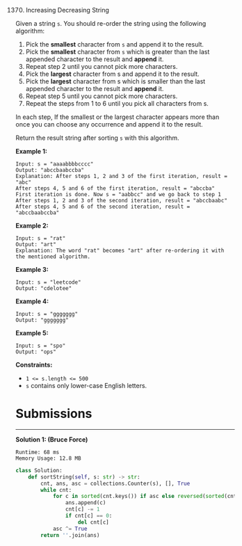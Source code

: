 1370. Increasing Decreasing String

Given a string `s`. You should re-order the string using the following algorithm:

1. Pick the **smallest** character from `s` and append it to the result.
1. Pick the **smallest** character from `s` which is greater than the last appended character to the result and **append** it.
1. Repeat step 2 until you cannot pick more characters.
1. Pick the **largest** character from s and append it to the result.
1. Pick the **largest** character from s which is smaller than the last appended character to the result and **append** it.
1. Repeat step 5 until you cannot pick more characters.
1. Repeat the steps from 1 to 6 until you pick all characters from s.

In each step, If the smallest or the largest character appears more than once you can choose any occurrence and append it to the result.

Return the result string after sorting `s` with this algorithm.

 

**Example 1:**
```
Input: s = "aaaabbbbcccc"
Output: "abccbaabccba"
Explanation: After steps 1, 2 and 3 of the first iteration, result = "abc"
After steps 4, 5 and 6 of the first iteration, result = "abccba"
First iteration is done. Now s = "aabbcc" and we go back to step 1
After steps 1, 2 and 3 of the second iteration, result = "abccbaabc"
After steps 4, 5 and 6 of the second iteration, result = "abccbaabccba"
```

**Example 2:**
```
Input: s = "rat"
Output: "art"
Explanation: The word "rat" becomes "art" after re-ordering it with the mentioned algorithm.
```

**Example 3:**
```
Input: s = "leetcode"
Output: "cdelotee"
```

**Example 4:**
```
Input: s = "ggggggg"
Output: "ggggggg"
```

**Example 5:**
```
Input: s = "spo"
Output: "ops"
```

**Constraints:**

* `1 <= s.length <= 500`
* `s` contains only lower-case English letters.

# Submissions
---
**Solution 1: (Bruce Force)**
```
Runtime: 68 ms
Memory Usage: 12.8 MB
```
```python
class Solution:
    def sortString(self, s: str) -> str:
        cnt, ans, asc = collections.Counter(s), [], True
        while cnt:                                                                  # if Counter not empty.
            for c in sorted(cnt.keys()) if asc else reversed(sorted(cnt.keys())):   # traverse keys in ascending/descending order.
                ans.append(c)                                                       # append the key.
                cnt[c] -= 1                                                         # decrease the count.
                if cnt[c] == 0:                                                     # if the count reaches to 0.
                    del cnt[c]                                                      # remove the key from the Counter.
            asc ^= True                                                             # change the order.
        return ''.join(ans)
```